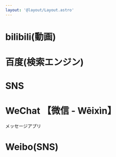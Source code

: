```yaml
---
layout: '@layout/Layout.astro'
---
```

# bilibili(動画)
# 百度(検索エンジン)
# SNS
# WeChat 【微信 - Wēixìn】
メッセージアプリ
# Weibo(SNS)